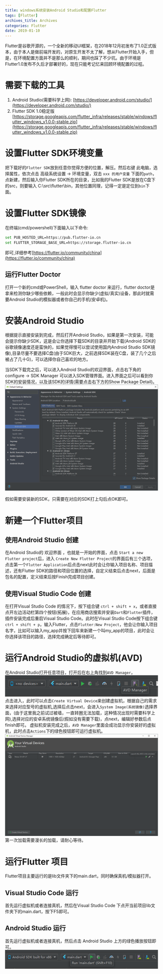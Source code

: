 ```yaml
---
title: windows系统安装Android Studio和配置Flutter
tags: [Flutter]
archives_title: Archives
categories: Flutter
date: 2019-01-10
---
```


Flutter是谷歌开源的，一个全新的移动UI框架，在2018年12月初发布了1.0正式版本，由于本人是做前端开发的，对原生开发不太了解，想从Flutter开始入手，但是，在环境配置方面并不是那么的顺利，期间也踩了不少坑。由于环境是Flutter1.0发布不久后才部署好的，现在只能考记忆来回顾环境配置的过程。

# 需要下载的工具

1. Android Studio(需要科学上网): [https://developer.android.com/studio/](https://developer.android.com/studio/)
2. Flutter SDK 1.0稳定版 [https://storage.googleapis.com/flutter_infra/releases/stable/windows/flutter_windows_v1.0.0-stable.zip](https://storage.googleapis.com/flutter_infra/releases/stable/windows/flutter_windows_v1.0.0-stable.zip)

# 设置Flutter SDK环境变量

把下载好的`Flutter SDK`放到任意你觉得方便的位置，解压。然后右键 此电脑，选择属性，依次点击 高级系统设置 -> 环境变量，双击 `xxx 的用户变量` 下面的`path`，点新建，然后输入你Flutter SDK所在的目录，比如我的Flutter SDK是放在C盘下的src，则要输入 C:\src\flutter\bin，其他位置同理，记得一定是定位到`bin`下面。

# 设置Flutter SDK镜像

在终端(cmd/powershell)下面输入以下命令:
```sh
set PUB_HOSTED_URL=https://pub.flutter-io.cn
set FLUTTER_STORAGE_BASE_URL=https://storage.flutter-io.cn
```
即可,详细参考[https://flutter.io/community/china](https://flutter.io/community/china)

## 运行Flutter Doctor

打开一个新的cmd或PowerShell，输入 flutter doctor 来运行，flutter doctor是拿来检测你缺少哪些依赖，一般此时会显示你缺少(虚拟/真实)设备，那此时就需要Android Studio的模拟器或者你自己的手机(安卓机)。


# 安装Android Studio

根据提示直接安装到完成，然后打开Android Studio，如果是第一次安装，可能会提示你缺少SDK，这是会让你选择下载SDK的目录并开始下载(Android SDK的谷歌镜像速度还是蛮快的，如果觉得慢可以尝试使用国内Android Studio SDK镜像),目录尽量不要选择C盘(由于SDK巨大，之前选择SDK装在C盘，装了几个之后被占了几十G)，可以选择你自己喜欢的地方。

当SDK下载完之后，可以进入Android Studio的欢迎界面，点击右下角的configure -> SDK Manager 可以进入SDK管理界面。进入界面之后可以看到你SDK的安装情况，以及该SDK的详情(需要点击右下方的Show Package Detail)。
![SDK Manager](./Flutter/SDKMAN.png)

假如需要安装新的SDK，只需要在对应的SDK打上勾后点OK即可。

# 新建一个Flutter项目

## 使用Android Studio 创建

在Android Studio的 欢迎界面 ，也就是一开始的界面，点击 `Start a new Flutter project`后，进入 `Create New Flutter Project`的界面后有三个选项，点击第一个`Flutter Application`后点击next此时会让你输入项目名称、项目描述，还有Flutter SDK的路径和项目位置的选择，自定义结束后点击next，后面是包名的配置，定义结束后按Finish完成项目创建。

## 使用Visual Studio Code 创建

在打开Visual Studio Code 的情况下，按下组合键 `ctrl + shift + x`，或者直接点开左边活动栏第四个按钮(拓展)，在应用商店搜索并安装`Dart`和`Flutter`插件，插件安装完成后重启Visual Studio Code。此时在Visual Studio Code按下组合键 `ctrl + shift + p`，输入Flutter，点击`Flutter:New Project`，他会让你输入项目名字，比如可以输入my_app并按下回车来新建一个叫my_app的项目，此时会让你选择该项目的路径，选择完成确定后等待即可。

# 运行Android Studio的虚拟机(AVD)

在Android Studio打开任意项目，打开后在右上角找到`AVD Manager`，
![AVD](./Flutter/AVD.png)
点击进入，此时可以点击`Create Virtual Device`来创建虚拟机，根据自己的需求来选择对应型号的虚拟机,选择后点击next，会进入`System Image(系统镜像)`选择界面，(由于这里我之前试过被墙，一直转圈无法加载，这种情况出现时需要科学上网),选择对应的安卓系统镜像后(假如没有需要下载)，点next，编辑好参数后点finish即可。
虚拟机安装完成之后，`AVD Manager`里面会成功显示你安装好的虚拟机，此时点击`Actions`下的绿色按钮即可运行虚拟机。
![runavd](./Flutter/runavd.png)
第一次加载需要漫长的加载，请耐心等待。

# 运行Flutter 项目

Flutter项目主要运行的是lib文件夹下的main.dart，同时确保真机/模拟器打开。

## Visual Studio Code 运行

首先运行虚拟机或者连接真机，然后在Visual Studio Code 下点开当前项目lib文件夹下的main.dart，按下F5即可。

## Android Studio 运行


首先运行虚拟机或者连接真机，然后点击 Android Studio 上方的绿色播放按钮即可。
![runapp](./Flutter/runapp.png)